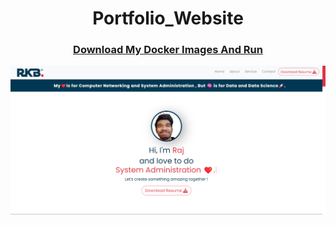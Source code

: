 <h1 align="center">Portfolio_Website</h1>
<h3 align="center"> <a href="https://hub.docker.com/repository/docker/raj1406/my_portfolio_website/general">Download My Docker Images And Run</a> </h3>
<div align="center"><img src="Portfolio_Screenshot.png"></div>
